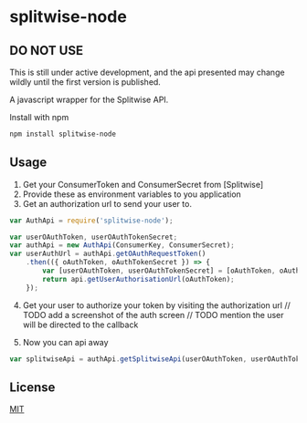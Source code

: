 splitwise-node
===========

## DO NOT USE
This is still under active development, and the api presented may change wildly until the first version is published.

A javascript wrapper for the Splitwise API.

Install with npm 

```sh
npm install splitwise-node
```

## Usage

1. Get your ConsumerToken and ConsumerSecret from [Splitwise]
2. Provide these as environment variables to you application
3. Get an authorization url to send your user to.
```javascript
var AuthApi = require('splitwise-node');

var userOAuthToken, userOAuthTokenSecret;
var authApi = new AuthApi(ConsumerKey, ConsumerSecret);
var userAuthUrl = authApi.getOAuthRequestToken()
    .then(({ oAuthToken, oAuthTokenSecret }) => {
        var [userOAuthToken, userOAuthTokenSecret] = [oAuthToken, oAuthTokenSecret];
        return api.getUserAuthorisationUrl(oAuthToken);
    });
```

4. Get your user to authorize your token by visiting the authorization url
// TODO add a screenshot of the auth screen
// TODO mention the user will be directed to the callback

5. Now you can api away
```javascript
var splitwiseApi = authApi.getSplitwiseApi(userOAuthToken, userOAuthTokenSecret);

```

## License

[MIT](LICENSE)
